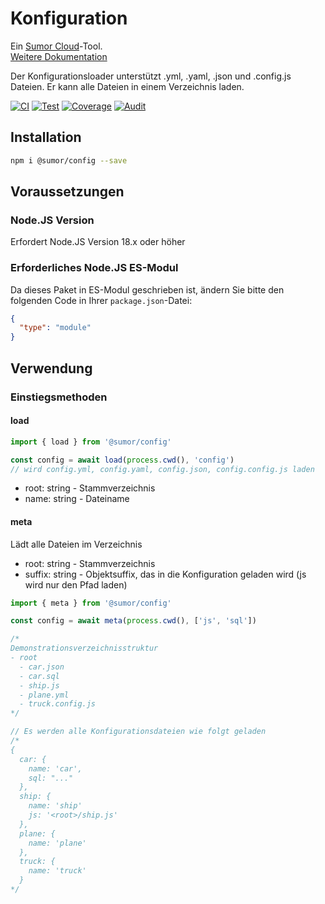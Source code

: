 # Konfiguration

Ein [Sumor Cloud](https://sumor.cloud)-Tool.  
[Weitere Dokumentation](https://sumor.cloud/config)

Der Konfigurationsloader unterstützt .yml, .yaml, .json und .config.js Dateien. Er kann alle Dateien in einem Verzeichnis laden.

[![CI](https://github.com/sumor-cloud/config/actions/workflows/ci.yml/badge.svg)](https://github.com/sumor-cloud/config/actions/workflows/ci.yml)
[![Test](https://github.com/sumor-cloud/config/actions/workflows/ut.yml/badge.svg)](https://github.com/sumor-cloud/config/actions/workflows/ut.yml)
[![Coverage](https://github.com/sumor-cloud/config/actions/workflows/coverage.yml/badge.svg)](https://github.com/sumor-cloud/config/actions/workflows/coverage.yml)
[![Audit](https://github.com/sumor-cloud/config/actions/workflows/audit.yml/badge.svg)](https://github.com/sumor-cloud/config/actions/workflows/audit.yml)

## Installation

```bash
npm i @sumor/config --save
```

## Voraussetzungen

### Node.JS Version

Erfordert Node.JS Version 18.x oder höher

### Erforderliches Node.JS ES-Modul

Da dieses Paket in ES-Modul geschrieben ist,
ändern Sie bitte den folgenden Code in Ihrer `package.json`-Datei:

```json
{
  "type": "module"
}
```

## Verwendung

### Einstiegsmethoden

#### load

```js
import { load } from '@sumor/config'

const config = await load(process.cwd(), 'config')
// wird config.yml, config.yaml, config.json, config.config.js laden
```

- root: string - Stammverzeichnis
- name: string - Dateiname

#### meta

Lädt alle Dateien im Verzeichnis

- root: string - Stammverzeichnis
- suffix: string - Objektsuffix, das in die Konfiguration geladen wird (js wird nur den Pfad laden)

```js
import { meta } from '@sumor/config'

const config = await meta(process.cwd(), ['js', 'sql'])

/*
Demonstrationsverzeichnisstruktur
- root
  - car.json
  - car.sql
  - ship.js
  - plane.yml
  - truck.config.js
*/

// Es werden alle Konfigurationsdateien wie folgt geladen
/*
{
  car: {
    name: 'car',
    sql: "..."
  },
  ship: {
    name: 'ship'
    js: '<root>/ship.js'
  },
  plane: {
    name: 'plane'
  },
  truck: {
    name: 'truck'
  }
*/
```
